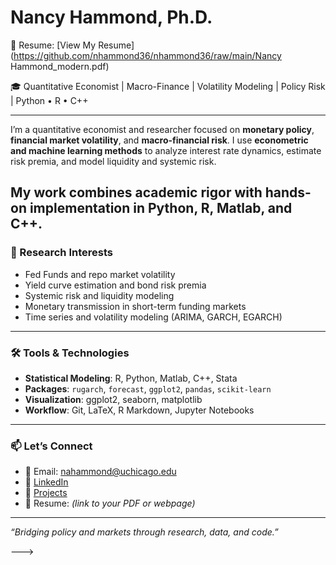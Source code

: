 # Nancy Hammond, Ph.D.
📄 Resume: [View My Resume](https://github.com/nhammond36/nhammond36/raw/main/Nancy Hammond_modern.pdf)

🎓 Quantitative Economist | Macro-Finance | Volatility Modeling | Policy Risk | Python • R • C++

---
I’m a quantitative economist and researcher focused on **monetary policy**, **financial market volatility**, and **macro-financial risk**. I use **econometric and machine learning methods** to analyze interest rate dynamics, estimate risk premia, and model liquidity and systemic risk.

My work combines academic rigor with hands-on implementation in **Python**, **R**, **Matlab**, and **C++**.
---

### 🔬 Research Interests

- Fed Funds and repo market volatility  
- Yield curve estimation and bond risk premia  
- Systemic risk and liquidity modeling  
- Monetary transmission in short-term funding markets  
- Time series and volatility modeling (ARIMA, GARCH, EGARCH)

---

### 🛠️ Tools & Technologies

- **Statistical Modeling**: R, Python, Matlab, C++, Stata  
- **Packages**: `rugarch`, `forecast`, `ggplot2`, `pandas`, `scikit-learn`  
- **Visualization**: ggplot2, seaborn, matplotlib  
- **Workflow**: Git, LaTeX, R Markdown, Jupyter Notebooks

---

### 📫 Let’s Connect

- 📧 Email: nahammond@uchicago.edu  
- 🔗 [LinkedIn](https://linkedin.com/in/nahammondphd)  
- 🔬 [Projects](https://github.com/nhammond36?tab=repositories)  
- 📄 Resume: _(link to your PDF or webpage)_

---

_“Bridging policy and markets through research, data, and code.”_

--->




